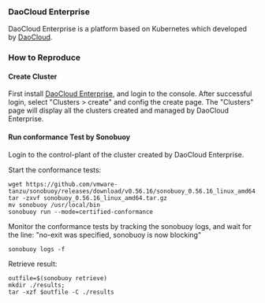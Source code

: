 ### DaoCloud Enterprise

DaoCloud Enterprise is a platform based on Kubernetes which developed by [DaoCloud](https://www.daocloud.io).

### How to Reproduce

#### Create Cluster

First install [DaoCloud Enterprise](https://docs.daocloud.io/install/offline-install-full/), and login to the console.
After successful login, select "Clusters > create" and config the create page.
The "Clusters" page will display all the clusters created and managed by DaoCloud Enterprise.

#### Run conformance Test by Sonobuoy

Login to the control-plant of the cluster created by DaoCloud Enterprise.

Start the conformance tests:

```
wget https://github.com/vmware-tanzu/sonobuoy/releases/download/v0.56.16/sonobuoy_0.56.16_linux_amd64.tar.gz
tar -zxvf sonobuoy_0.56.16_linux_amd64.tar.gz
mv sonobuoy /usr/local/bin
sonobuoy run --mode=certified-conformance

````

Monitor the conformance tests by tracking the sonobuoy logs, and wait for the line: "no-exit was specified, sonobuoy is now blocking"

```
sonobuoy logs -f

```

Retrieve result:

```
outfile=$(sonobuoy retrieve)
mkdir ./results;
tar -xzf $outfile -C ./results
```
